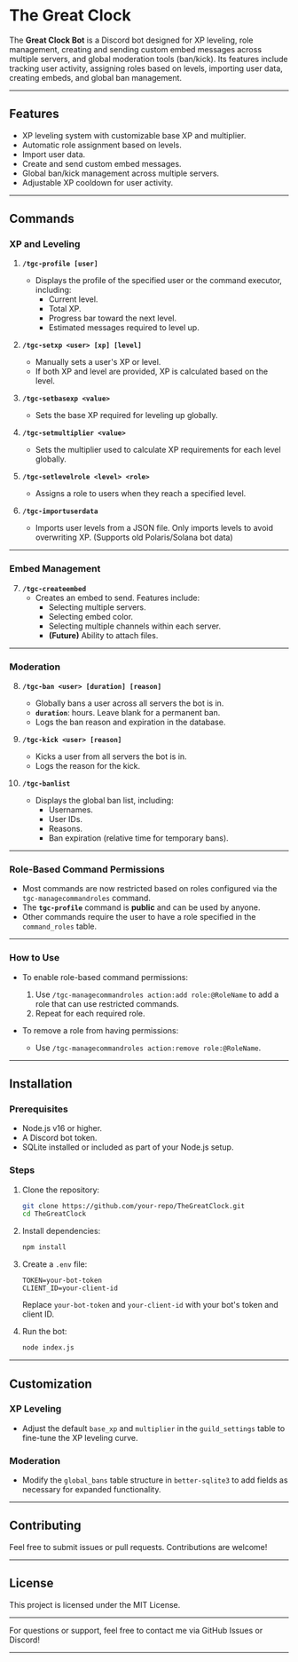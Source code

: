 # The Great Clock

The **Great Clock Bot** is a Discord bot designed for XP leveling, role management, creating and sending custom embed messages across multiple servers, and global moderation tools (ban/kick). Its features include tracking user activity, assigning roles based on levels, importing user data, creating embeds, and global ban management.

---

## Features

- XP leveling system with customizable base XP and multiplier.
- Automatic role assignment based on levels.
- Import user data.
- Create and send custom embed messages.
- Global ban/kick management across multiple servers.
- Adjustable XP cooldown for user activity.

---

## Commands

### XP and Leveling

1. **`/tgc-profile [user]`**
   - Displays the profile of the specified user or the command executor, including:
     - Current level.
     - Total XP.
     - Progress bar toward the next level.
     - Estimated messages required to level up.

2. **`/tgc-setxp <user> [xp] [level]`**
   - Manually sets a user's XP or level.
   - If both XP and level are provided, XP is calculated based on the level.

3. **`/tgc-setbasexp <value>`**
   - Sets the base XP required for leveling up globally.

4. **`/tgc-setmultiplier <value>`**
   - Sets the multiplier used to calculate XP requirements for each level globally.

5. **`/tgc-setlevelrole <level> <role>`**
   - Assigns a role to users when they reach a specified level.

6. **`/tgc-importuserdata`**
   - Imports user levels from a JSON file. Only imports levels to avoid overwriting XP. (Supports old Polaris/Solana bot data)

---

### Embed Management

7. **`/tgc-createembed`**
   - Creates an embed to send. Features include:
     - Selecting multiple servers.
     - Selecting embed color.
     - Selecting multiple channels within each server.
     - **(Future)** Ability to attach files.

---

### Moderation

8. **`/tgc-ban <user> [duration] [reason]`**
   - Globally bans a user across all servers the bot is in.
   - **`duration`**: hours. Leave blank for a permanent ban.
   - Logs the ban reason and expiration in the database.

9. **`/tgc-kick <user> [reason]`**
   - Kicks a user from all servers the bot is in.
   - Logs the reason for the kick.

10. **`/tgc-banlist`**
    - Displays the global ban list, including:
      - Usernames.
      - User IDs.
      - Reasons.
      - Ban expiration (relative time for temporary bans).

---

### Role-Based Command Permissions

- Most commands are now restricted based on roles configured via the `tgc-managecommandroles` command.
- The **`tgc-profile`** command is **public** and can be used by anyone.
- Other commands require the user to have a role specified in the `command_roles` table.

---

### How to Use

- To enable role-based command permissions:
  1. Use `/tgc-managecommandroles action:add role:@RoleName` to add a role that can use restricted commands.
  2. Repeat for each required role.

- To remove a role from having permissions:
  - Use `/tgc-managecommandroles action:remove role:@RoleName`.

---


## Installation

### Prerequisites
- Node.js v16 or higher.
- A Discord bot token.
- SQLite installed or included as part of your Node.js setup.

### Steps
1. Clone the repository:
   ```bash
   git clone https://github.com/your-repo/TheGreatClock.git
   cd TheGreatClock
   ```

2. Install dependencies:
   ```bash
   npm install
   ```

3. Create a `.env` file:
   ```plaintext
   TOKEN=your-bot-token
   CLIENT_ID=your-client-id
   ```
   Replace `your-bot-token` and `your-client-id` with your bot's token and client ID.

4. Run the bot:
   ```bash
   node index.js
   ```

---

## Customization

### XP Leveling
- Adjust the default `base_xp` and `multiplier` in the `guild_settings` table to fine-tune the XP leveling curve.

### Moderation
- Modify the `global_bans` table structure in `better-sqlite3` to add fields as necessary for expanded functionality.

---

## Contributing
Feel free to submit issues or pull requests. Contributions are welcome!

---

## License
This project is licensed under the MIT License.

---

For questions or support, feel free to contact me via GitHub Issues or Discord! 

---
